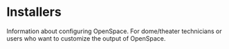 # Installers
Information about configuring OpenSpace. For dome/theater technicians or users who want to customize the output of OpenSpace.
